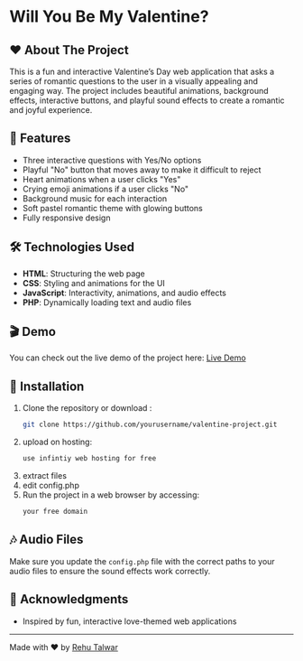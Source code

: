 # Will You Be My Valentine?

## ❤️ About The Project
This is a fun and interactive Valentine’s Day web application that asks a series of romantic questions to the user in a visually appealing and engaging way. The project includes beautiful animations, background effects, interactive buttons, and playful sound effects to create a romantic and joyful experience.

## 🌟 Features
- Three interactive questions with Yes/No options
- Playful "No" button that moves away to make it difficult to reject
- Heart animations when a user clicks "Yes"
- Crying emoji animations if a user clicks "No"
- Background music for each interaction
- Soft pastel romantic theme with glowing buttons
- Fully responsive design

## 🛠️ Technologies Used
- **HTML**: Structuring the web page
- **CSS**: Styling and animations for the UI
- **JavaScript**: Interactivity, animations, and audio effects
- **PHP**: Dynamically loading text and audio files

## 🎬 Demo
You can check out the live demo of the project here: [Live Demo](#)

## 🚀 Installation
1. Clone the repository or download :
   ```sh
   git clone https://github.com/yourusername/valentine-project.git
   ```
2. upload on hosting:
   ```sh
   use infintiy web hosting for free
   ```
3. extract files
4. edit config.php 
5. Run the project in a web browser by accessing:
   ```sh
   your free domain
   ```

## 🎶 Audio Files
Make sure you update the `config.php` file with the correct paths to your audio files to ensure the sound effects work correctly.





## 🎉 Acknowledgments
- Inspired by fun, interactive love-themed web applications


---
Made with ❤️ by [Rehu Talwar](https://www.instagram.com/_.mmrehu/)


